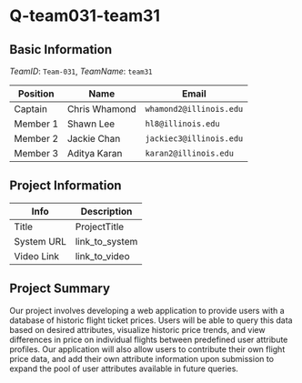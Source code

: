 # Q-team031-team31

## Basic Information

_TeamID_: `Team-031`, _TeamName_: `team31`

| Position | Name          | Email                   |
| -------- | ------------- | ----------------------- |
| Captain  | Chris Whamond | `whamond2@illinois.edu` |
| Member 1 | Shawn Lee     | `hl8@illinois.edu`      |
| Member 2 | Jackie Chan   | `jackiec3@illinois.edu` |
| Member 3 | Aditya Karan  | `karan2@illinois.edu`   |

## Project Information

| Info       | Description    |
| ---------- | -------------- |
| Title      | ProjectTitle   |
| System URL | link_to_system |
| Video Link | link_to_video  |

## Project Summary

Our project involves developing a web application to provide users with a database of historic flight ticket prices. Users will be able to query this data based on desired attributes, visualize historic price trends, and view differences in price on individual flights between predefined user attribute profiles. Our application will also allow users to contribute their own flight price data, and add their own attribute information upon submission to expand the pool of user attributes available in future queries.
